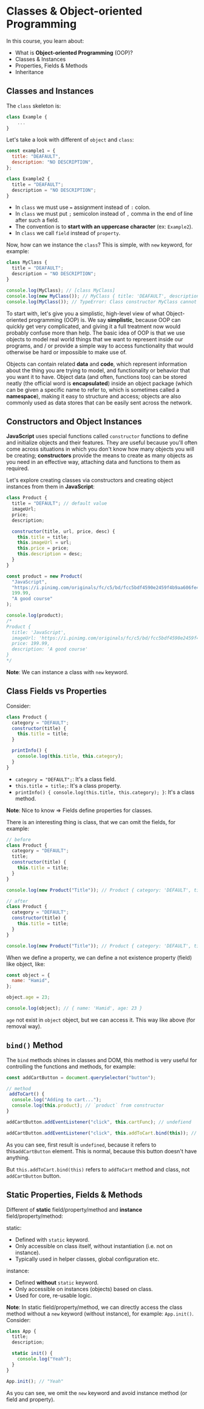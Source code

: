 # Classes & Object-oriented Programming

In this course, you learn about:

- What is **Object-oriented Programming** (OOP)?
- Classes & Instances
- Properties, Fields & Methods
- Inheritance

## Classes and Instances

The `class` skeleton is:

```js
class Example {
    ...
}
```

Let's take a look with different of `object` and `class`:

```js
const example1 = {
  title: "DEAFAULT",
  description: "NO DESCRIPTION",
};

class Example2 {
  title = "DEAFAULT";
  description = "NO DESCRIPTION";
}
```

- In `class` we must use `=` assignment instead of `:` colon.
- In `class` we must put `;` semicolon instead of `,` comma in the end of line after such a field.
- The convention is to **start with an uppercase character** (ex: `Example2`).
- In `class` we call `field` instead of `property`.

Now, how can we instance the `class`? This is simple, with `new` keyword, for example:

```js
class MyClass {
  title = "DEAFAULT";
  description = "NO DESCRIPTION";
}

console.log(MyClass); // [class MyClass]
console.log(new MyClass()); // MyClass { title: 'DEAFAULT', description: 'NO DESCRIPTION' }
console.log(MyClass()); // TypeError: Class constructor MyClass cannot be invoked without 'new'
```

To start with, let's give you a simplistic, high-level view of what Object-oriented programming (OOP) is. We say **simplistic**, because OOP can quickly get very complicated, and giving it a full treatment now would probably confuse more than help. The basic idea of OOP is that we use objects to model real world things that we want to represent inside our programs, and / or provide a simple way to access functionality that would otherwise be hard or impossible to make use of.

Objects can contain related **data** and **code**, which represent information about the thing you are trying to model, and functionality or behavior that you want it to have. Object data (and often, functions too) can be stored neatly (the official word is **encapsulated**) inside an object package (which can be given a specific name to refer to, which is sometimes called a **namespace**), making it easy to structure and access; objects are also commonly used as data stores that can be easily sent across the network.

## Constructors and Object Instances

**JavaScript** uses special functions called `constructor` functions to define and initialize objects and their features. They are useful because you'll often come across situations in which you don't know how many objects you will be creating; **constructors** provide the means to create as many objects as you need in an effective way, attaching data and functions to them as required.

Let's explore creating classes via constructors and creating object instances from them in **JavaScript**:

```js
class Product {
  title = "DEFAULT"; // default value
  imageUrl;
  price;
  description;

  constructor(title, url, price, desc) {
    this.title = title;
    this.imageUrl = url;
    this.price = price;
    this.description = desc;
  }
}

const product = new Product(
  "JavaScript",
  "https://i.pinimg.com/originals/fc/c5/bd/fcc5bdf4590e2459f4b9aa606fe4ce43.jpg",
  199.99,
  "A good course"
);

console.log(product);
/*
Product {
  title: 'JavaScript',
  imageUrl: 'https://i.pinimg.com/originals/fc/c5/bd/fcc5bdf4590e2459f4b9aa606fe4ce43.jpg',
  price: 199.99,
  description: 'A good course'
}
*/
```

**Note**: We can instance a class with `new` keyword.

## Class Fields vs Properties

Consider:

```js
class Product {
  category = "DEFAULT";
  constructor(title) {
    this.title = title;
  }

  printInfo() {
    console.log(this.title, this.category);
  }
}
```

- `category = "DEFAULT";`: It's a class field.
- `this.title = title;`: It's a class property.
- `printInfo() { console.log(this.title, this.category); }`: It's a class method.

**Note**: Nice to know => Fields define properties for classes.

There is an interesting thing is class, that we can omit the fields, for example:

```js
// before
class Product {
  category = "DEFAULT";
  title;
  constructor(title) {
    this.title = title;
  }
}

console.log(new Product("Title")); // Product { category: 'DEFAULT', title: 'Title' }

// after
class Product {
  category = "DEFAULT";
  constructor(title) {
    this.title = title;
  }
}

console.log(new Product("Title")); // Product { category: 'DEFAULT', title: 'Title' }
```

When we define a property, we can define a not existence property (field) like object, like:

```js
const object = {
  name: "Hamid",
};

object.age = 23;

console.log(object); // { name: 'Hamid', age: 23 }
```

`age` not exist in `object` object, but we can access it. This way like above (for removal way).

## `bind()` Method

The `bind` methods shines in classes and DOM, this method is very useful for controlling the functions and methods, for example:

```js
const addCartButton = document.querySelector("button");

// method
 addToCart() {
  console.log("Adding to cart...");
  console.log(this.product); // `product` from constructor
}

addCartButton.addEventListener("click", this.cartFunc); // undefiend

addCartButton.addEventListener("click", this.addToCart.bind(this)); // product object
```

As you can see, first result is `undefined`, because it refers to this`addCartButton` element. This is normal, because this button doesn't have anything.

But `this.addToCart.bind(this)` refers to `addToCart` method and class, not `addCartButton` button.

## Static Properties, Fields & Methods

Different of **static** field/property/method and **instance** field/property/method:

static:

- Defined with `static` keyword.
- Only accessible on class itself, without instantiation (i.e. not on instance).
- Typically used in helper classes, global configuration etc.

instance:

- Defined **without** `static` keyword.
- Only accessible on instances (objects) based on class.
- Used for core, re-usable logic.

**Note**: In static field/property/method, we can directly access the class method without a `new` keyword (without instance), for example: `App.init()`. Consider:

```js
class App {
  title;
  description;

  static init() {
    console.log("Yeah");
  }
}

App.init(); // "Yeah"
```

As you can see, we omit the `new` keyword and avoid instance method (or field and property).
